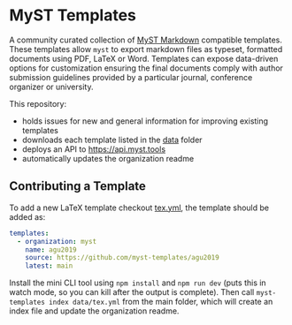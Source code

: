 # MyST Templates

A community curated collection of [MyST Markdown](https://myst.tools) compatible templates.
These templates allow `myst` to export markdown files as typeset, formatted documents using PDF, LaTeX or Word.
Templates can expose data-driven options for customization ensuring the final documents comply with author submission guidelines provided by a particular journal, conference organizer or university.

This repository:

- holds issues for new and general information for improving existing templates
- downloads each template listed in the [data](./data) folder
- deploys an API to https://api.myst.tools
- automatically updates the organization readme

## Contributing a Template

To add a new LaTeX template checkout [tex.yml](./data/tex.yml), the template should be added as:

```yaml
templates:
  - organization: myst
    name: agu2019
    source: https://github.com/myst-templates/agu2019
    latest: main
```

Install the mini CLI tool using `npm install` and `npm run dev` (puts this in watch mode, so you can kill after the output is complete).
Then call `myst-templates index data/tex.yml` from the main folder, which will create an index file and update the organization readme.
